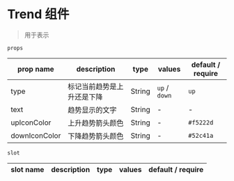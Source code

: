 # Trend 组件

> 用于表示

`props`

| prop name   | description                | type   | values        | default / require |
| ----------- | -------------------------- | ------ | ------------- | ----------------- |
| type        | 标记当前趋势是上升还是下降 | String | `up` / `down` | `up`              |
| text        | 趋势显示的文字             | String | -             | -                 |
| upIconColor | 上升趋势箭头颜色           | String | -             | `#f5222d`            |
| downIconColor | 下降趋势箭头颜色           | String | -             | `#52c41a`            |

`slot`

| slot name | description | type | values | default / require |
| --------- | ----------- | ---- | ------ | ----------------- |
